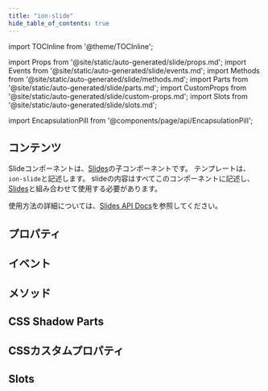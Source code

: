 ```yaml
---
title: "ion-slide"
hide_table_of_contents: true
---
```

import TOCInline from '@theme/TOCInline';

import Props from '@site/static/auto-generated/slide/props.md';
import Events from '@site/static/auto-generated/slide/events.md';
import Methods from '@site/static/auto-generated/slide/methods.md';
import Parts from '@site/static/auto-generated/slide/parts.md';
import CustomProps from '@site/static/auto-generated/slide/custom-props.md';
import Slots from '@site/static/auto-generated/slide/slots.md';

<head>
  <title>ion-slide | Slide API Component for Ionic Framework Apps</title>
  <meta name="description" content="Slideは、Slidesの子APIコンポーネントで、ion-slideと記述します。スライドのコンテンツは、このコンポーネントで記述し、Slidesと組み合わせて使用します。" />
</head>

import EncapsulationPill from '@components/page/api/EncapsulationPill';



<h2 className="table-of-contents__title">コンテンツ</h2>

<TOCInline
  toc={toc}
  maxHeadingLevel={2}
/>



Slideコンポーネントは、[Slides](slides.md)の子コンポーネントです。
テンプレートは、`ion-slide`と記述します。
slideの内容はすべてこのコンポーネントに記述し、[Slides](slides.md)と組み合わせて使用する必要があります。

使用方法の詳細については、[Slides API Docs](slides.md)を参照してください。




## プロパティ
<Props />

## イベント
<Events />

## メソッド
<Methods />

## CSS Shadow Parts
<Parts />

## CSSカスタムプロパティ
<CustomProps />

## Slots
<Slots />